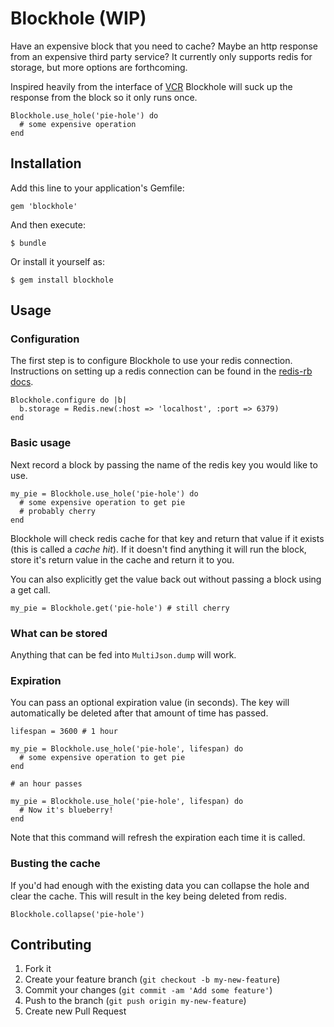 # Blockhole (WIP)

Have an expensive block that you need to cache? Maybe an http response from an
expensive third party service? It currently only supports redis for storage,
but more options are forthcoming.

Inspired heavily from the interface of [VCR](https://github.com/vcr/vcr)
Blockhole will suck up the response from the block so it only runs once.

    Blockhole.use_hole('pie-hole') do
      # some expensive operation
    end


## Installation

Add this line to your application's Gemfile:

    gem 'blockhole'

And then execute:

    $ bundle

Or install it yourself as:

    $ gem install blockhole

## Usage


### Configuration

The first step is to configure Blockhole to use your redis connection.
Instructions on setting up a redis connection can be found in the [redis-rb
docs](https://github.com/redis/redis-rb).

    Blockhole.configure do |b|
      b.storage = Redis.new(:host => 'localhost', :port => 6379)
    end


### Basic usage

Next record a block by passing the name of the redis key you would like to use.

    my_pie = Blockhole.use_hole('pie-hole') do
      # some expensive operation to get pie
      # probably cherry
    end

Blockhole will check redis cache for that key and return that value if it
exists (this is called a *cache hit*). If it doesn't find anything it will run
the block, store it's return value in the cache and return it to you.

You can also explicitly get the value back out without passing a block using
a get call.

    my_pie = Blockhole.get('pie-hole') # still cherry

### What can be stored

Anything that can be fed into `MultiJson.dump` will work.

### Expiration

You can pass an optional expiration value (in seconds). The key will
automatically be deleted after that amount of time has passed.

    lifespan = 3600 # 1 hour

    my_pie = Blockhole.use_hole('pie-hole', lifespan) do
      # some expensive operation to get pie
    end

    # an hour passes

    my_pie = Blockhole.use_hole('pie-hole', lifespan) do
      # Now it's blueberry!
    end

Note that this command will refresh the expiration each time it is called.

### Busting the cache

If you'd had enough with the existing data you can collapse the hole and clear
the cache. This will result in the key being deleted from redis.

    Blockhole.collapse('pie-hole')


## Contributing

1. Fork it
2. Create your feature branch (`git checkout -b my-new-feature`)
3. Commit your changes (`git commit -am 'Add some feature'`)
4. Push to the branch (`git push origin my-new-feature`)
5. Create new Pull Request
